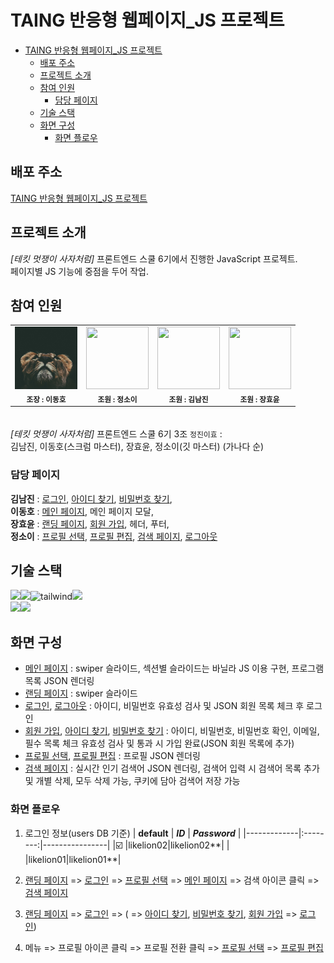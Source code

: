 # TAING 반응형 웹페이지\_JS 프로젝트

- [TAING 반응형 웹페이지\_JS 프로젝트](#taing-반응형-웹페이지_js-프로젝트)
  - [배포 주소](#배포-주소)
  - [프로젝트 소개](#프로젝트-소개)
  - [참여 인원](#참여-인원)
    - [담당 페이지](#담당-페이지)
  - [기술 스택](#기술-스택)
  - [화면 구성](#화면-구성)
    - [화면 플로우](#화면-플로우)

## 배포 주소

[TAING 반응형 웹페이지_JS 프로젝트][]

## 프로젝트 소개

_[테킷 멋쟁이 사자처럼]_ 프론트엔드 스쿨 6기에서 진행한 JavaScript 프로젝트.  
페이지별 JS 기능에 중점을 두어 작업.

## 참여 인원

<table height="150px">
  <tbody>
    <tr>
      <td align="center"><img src="./client/image/profile/mobile/profile_이.png" width="100px;" height="100px" alt=""/><br /><sub><b>조장 : 이동호</b></sub><br /></td>
      <td align="center"><img src="./client/image/profile/mobile/profile_정.png" width="100px;" height="100px" alt=""/><br /><sub><b>조원 : 정소이</b></sub><br /></td>
      <td align="center"><img src="./client/image/profile/mobile/profile_진.png" width="100px;" height="100px" alt=""/><br /><sub><b>조원 : 김남진</b></sub><br /></td>
      <td align="center"><img src="./client/image/profile/mobile/profile_효.png" width="100px;" height="100px" alt=""/><br /><sub><b>조원 : 장효윤</b></sub><br /></td>
     <tr/>
  </tbody>
</table>

*[테킷 멋쟁이 사자처럼]* 프론트엔드 스쿨 6기 3조 `정진이효` :   
김남진, 이동호(스크럼 마스터), 장효윤, 정소이(깃 마스터) (가나다 순)

### 담당 페이지

**김남진** : [로그인][], [아이디 찾기][], [비밀번호 찾기][],  
**이동호** : [메인 페이지][], 메인 페이지 모달,  
**장효윤** : [랜딩 페이지][], [회원 가입][], 헤더, 푸터,  
**정소이** : [프로필 선택][], [프로필 편집][], [검색 페이지][], [로그아웃][]

## 기술 스택

<img src="https://img.shields.io/badge/html5-E34F26?style=for-the-badge&logo=html5&logoColor=white"><img src="https://img.shields.io/badge/css-1572B6?style=for-the-badge&logo=css3&logoColor=white"><img alt="tailwind" src ="https://img.shields.io/badge/Tailwind-06B6D4.svg?&style=for-the-badge&logo=tailwindCSS&logoColor=white"/><img src="https://img.shields.io/badge/javascript-F7DF1E?style=for-the-badge&logo=javascript&logoColor=black">  
 <img src="https://img.shields.io/badge/git-F05032?style=for-the-badge&logo=git&logoColor=white"><img src="https://img.shields.io/badge/github-181717?style=for-the-badge&logo=github&logoColor=white">

## 화면 구성

- [메인 페이지][] : swiper 슬라이드, 섹션별 슬라이드는 바닐라 JS 이용 구현, 프로그램 목록 JSON 렌더링
- [랜딩 페이지][] : swiper 슬라이드
- [로그인][], [로그아웃][] : 아이디, 비밀번호 유효성 검사 및 JSON 회원 목록 체크 후 로그인
- [회원 가입][], [아이디 찾기][], [비밀번호 찾기][] : 아이디, 비밀번호, 비밀번호 확인, 이메일, 필수 목록 체크 유효성 검사 및 통과 시 가입 완료(JSON 회원 목록에 추가)
- [프로필 선택][], [프로필 편집][] : 프로필 JSON 렌더링
- [검색 페이지][] : 실시간 인기 검색어 JSON 렌더링, 검색어 입력 시 검색어 목록 추가 및 개별 삭제, 모두 삭제 가능, 쿠키에 담아 검색어 저장 가능

### 화면 플로우

1. 로그인 정보(users DB 기준)
   | **default** | **_ID_** | **_Password_** |
   |-------------|:--------:|----------------|
   |☑️ |likelion02|likelion02**|
   | |likelion01|likelion01**|

1. [랜딩 페이지][] => [로그인][] => [프로필 선택][] => [메인 페이지][] => 검색 아이콘 클릭 => [검색 페이지][]
1. [랜딩 페이지][] => [로그인][] => ( => [아이디 찾기][], [비밀번호 찾기][], [회원 가입][] => [로그인][])
1. 메뉴 => 프로필 아이콘 클릭 => 프로필 전환 클릭 => [프로필 선택][] => [프로필 편집][]

[TAING 반응형 웹페이지_JS 프로젝트]: https://javascript-project-3.github.io/project-JS-3/client/index.html
[메인 페이지]: https://javascript-project-3.github.io/project-JS-3/client/index.html
[랜딩 페이지]: https://javascript-project-3.github.io/project-JS-3/client/landing.html
[로그인]: https://javascript-project-3.github.io/project-JS-3/client/login.html
[로그아웃]: https://javascript-project-3.github.io/project-JS-3/client/logout.html
[회원 가입]: https://javascript-project-3.github.io/project-JS-3/client/join.html
[아이디 찾기]: https://javascript-project-3.github.io/project-JS-3/client/findId.html
[비밀번호 찾기]: https://javascript-project-3.github.io/project-JS-3/client/findPw.html
[프로필 선택]: https://javascript-project-3.github.io/project-JS-3/client/profile_select.html
[프로필 편집]: https://javascript-project-3.github.io/project-JS-3/client/profile.html
[검색 페이지]: https://javascript-project-3.github.io/project-JS-3/client/search.html

